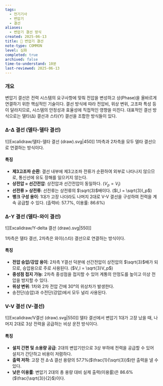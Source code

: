 ```yaml
---
tags:
  - 전기기사
  - 변압기
  - 결선
aliases:
  - 변압기 결선 방식
created: 2025-06-13
title: 📝 변압기 결선
note-type: COMMON
level: 심화
completed: true
archived: false
time-to-understand: 10분
last-reviewed: 2025-06-13
---
```


### 개요
변압기 결선은 전력 시스템의 요구사항에 맞춰 전압을 변성하고 상(Phase)을 올바르게 연결하기 위한 핵심적인 기술이다. 결선 방식에 따라 전압비, 위상 변위, 고조파 특성 등이 달라지므로, 시스템의 안정성과 효율성에 직접적인 영향을 미친다. 대표적인 결선 방식으로는 델타(Δ) 결선과 스타(Y) 결선을 조합한 방식들이 있다.

### Δ-Δ 결선 (델타-델타 결선)

![[Excalidraw/델타-델타 결선 (draw).svg|450]]
1차측과 2차측을 모두 델타 결선으로 연결하는 방식이다.

#### 특징
- **제3고조파 순환**: 결선 내부에 제3고조파 전류가 순환하여 외부로 나타나지 않으므로, 통신선에 유도 장해를 일으키지 않는다.
- **상전압 = 선간전압**: 상전압과 선간전압이 동일하다. ($V_p = V_l$)
- **선전류 > 상전류**: 선전류는 상전류의 $\sqrt{3}$배이다. ($I_l = \sqrt{3}I_p$)
- **뱅크 구성 용이**: 1대가 고장 나더라도 나머지 2대로 V-V 결선을 구성하여 전력을 계속 공급할 수 있다. (출력비: 57.7%, 이용률: 86.6%)

### Δ-Y 결선 (델타-와이 결선)

![[Excalidraw/Y-delta 결선 (draw).svg|550]]

1차측은 델타 결선, 2차측은 와이(스타) 결선으로 연결하는 방식이다.



#### 특징
- **전압 승압/강압 용이**: 2차측 Y결선 덕분에 선간전압이 상전압의 $\sqrt{3}$배가 되므로, 승압용으로 주로 사용된다. ($V_l = \sqrt{3}V_p$)
- **중성점 접지 가능**: 2차측 중성점을 접지할 수 있어 계통의 안정도를 높이고 이상 전압을 방지할 수 있다.
- **위상 변위**: 1차와 2차 전압 간에 30°의 위상차가 발생한다.
- 송전단(승압)과 수전단(강압)에서 모두 널리 사용된다.

### V-V 결선 (V-결선)
![[Excalidraw/V결선 (draw).svg|550]]
델타 결선에서 변압기 1대가 고장 났을 때, 나머지 2대로 3상 전력을 공급하는 비상 운전 방식이다.

#### 특징
- **설치 간편 및 소용량 공급**: 2대의 변압기만으로 3상 부하에 전력을 공급할 수 있어 설치가 간단하고 비용이 저렴하다.
- **출력 저하**: 고장 전 Δ-Δ 결선 용량의 57.7%($\frac{1}{\sqrt{3}}$)만 출력을 낼 수 있다.
- **낮은 이용률**: 변압기 2대의 총 용량 대비 실제 출력(이용률)은 86.6%($\frac{\sqrt{3}}{2}$)이다.
